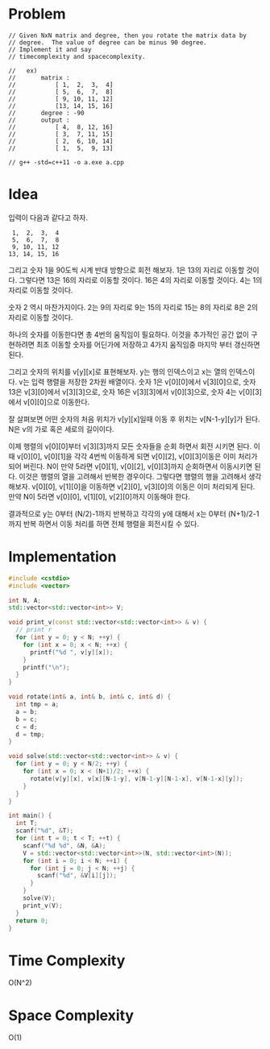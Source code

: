 # Problem

```
// Given NxN matrix and degree, then you rotate the matrix data by
// degree.  The value of degree can be minus 90 degree.
// Implement it and say
// timecomplexity and spacecomplexity.

//   ex)
//       matrix :
//           [ 1,  2,  3,  4]
//           [ 5,  6,  7,  8]
//           [ 9, 10, 11, 12]
//           [13, 14, 15, 16]
//       degree : -90
//       output :
//           [ 4,  8, 12, 16]
//           [ 3,  7, 11, 15]
//           [ 2,  6, 10, 14]
//           [ 1,  5,  9, 13]

// g++ -std=c++11 -o a.exe a.cpp

```

# Idea

입력이 다음과 같다고 하자. 

```
 1,  2,  3,  4
 5,  6,  7,  8
 9, 10, 11, 12
13, 14, 15, 16
```

그리고 숫자 1을 90도씩 시계 반대 방향으로 회전 해보자.  1은 13의 자리로
이동할 것이다.  그렇다면 13은 16의 자리로 이동할 것이다.  16은 4의
자리로 이동할 것이다.  4는 1의 자리로 이동할 것이다.

숫자 2 역시 마찬가지이다. 2는 9의 자리로 9는 15의 자리로 15는 8의 자리로
8은 2의 자리로 이동할 것이다.

하나의 숫자를 이동한다면 총 4번의 움직임이 필요하다. 이것을 추가적인
공간 없이 구현하려면 최초 이동할 숫자를 어딘가에 저장하고 4가지
움직임중 마지막 부터 갱신하면 된다.

그리고 숫자의 위치를 v[y][x]로 표현해보자. y는 행의 인덱스이고 x는
열의 인덱스이다. v는 입력 행렬을 저장한 2차원 배열이다. 숫자 1은
v[0][0]에서 v[3][0]으로, 숫자 13은 v[3][0]에서 v[3][3]으로, 숫자 16은
v[3][3]에서 v[0][3]으로, 숫자 4는 v[0][3]에서 v[0][0]으로 이동한다.

잘 살펴보면 어떤 숫자의 처음 위치가 v[y][x]일때 이동 후 위치는
v[N-1-y][y]가 된다.  N은 v의 가로 혹은 세로의 길이이다.

이제 행렬의 v[0][0]부터 v[3][3]까지 모든 숫자들을 순회 하면서
회전 시키면 된다.  이때 v[0][0], v[0][1]을 각각 4번씩 이동하게 되면
v[0][2], v[0][3]이동은 이미 처리가 되어 버린다. N이 만약 5라면
v[0][1], v[0][2], v[0][3]까지 순회하면서 이동시키면 된다. 이것은
행렬의 열을 고려해서 반복한 경우이다.  그렇다면 행렬의 행을 고려해서
생각해보자. v[0][0], v[1][0]을 이동하면 v[2][0], v[3][0]의 이동은 이미
처리되게 된다. 만약 N이 5라면 v[0][0], v[1][0], v[2][0]까지 이동해야
한다.

결과적으로 y는 0부터 (N/2)-1까지 반복하고 각각의 y에 대해서 x는 0부터
(N+1)/2-1까지 반복 하면서 이동 처리를 하면 전체 행렬을 회전시킬 수 있다.


# Implementation

```cpp
#include <cstdio>
#include <vector>

int N, A;
std::vector<std::vector<int>> V;

void print_v(const std::vector<std::vector<int>> & v) {
  // print r
  for (int y = 0; y < N; ++y) {
    for (int x = 0; x < N; ++x) {
      printf("%d ", v[y][x]);
    }
    printf("\n");
  }
}

void rotate(int& a, int& b, int& c, int& d) {
  int tmp = a;
  a = b;
  b = c;
  c = d;
  d = tmp;
}

void solve(std::vector<std::vector<int>> & v) {
  for (int y = 0; y < N/2; ++y) {
    for (int x = 0; x < (N+1)/2; ++x) {
      rotate(v[y][x], v[x][N-1-y], v[N-1-y][N-1-x], v[N-1-x][y]);
    }
  }
}

int main() {
  int T;
  scanf("%d", &T);
  for (int t = 0; t < T; ++t) {
    scanf("%d %d", &N, &A);
    V = std::vector<std::vector<int>>(N, std::vector<int>(N));
    for (int i = 0; i < N; ++i) {
      for (int j = 0; j < N; ++j) {
        scanf("%d", &V[i][j]);
      }
    }
    solve(V);
    print_v(V);
  }
  return 0;
}
```

# Time Complexity

O(N^2)

# Space Complexity

O(1)
